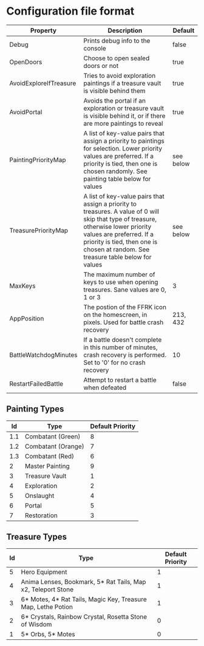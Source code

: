 # Configuration file format

| Property              | Description                        | Default |
| --------------------- | ---------------------------------- | ------- |
| Debug                 | Prints debug info to the console   | false   |
| OpenDoors             | Choose to open sealed doors or not | true    |
| AvoidExploreIfTreasure| Tries to avoid exploration paintings if a treasure vault is visible behind them | true |
| AvoidPortal           | Avoids the portal if an exploration or treasure vault is visible behind it, or if there are more paintings to reveal | true |
| PaintingPriorityMap   | A list of key-value pairs that assign a priority to paintings for selection.  Lower priority values are preferred.  If a priority is tied, then one is chosen randomly. See painting table below for values | see below |
| TreasurePriorityMap   | A list of key-value pairs that assign a priority to treasures.  A value of 0 will skip that type of treasure, otherwise lower priority values are preferred.  If a priority is tied, then one is chosen at random.  See treasure table below for values | see below |
| MaxKeys               | The maximum number of keys to use when opening treasures.  Sane values are 0, 1 or 3 | 3 |
| AppPosition           | The postion of the FFRK icon on the homescreen, in pixels.  Used for battle crash recovery | 213, 432 |
| BattleWatchdogMinutes | If a battle doesn't complete in this number of minutes, crash recovery is performed.  Set to '0' for no crash recovery | 10 |
| RestartFailedBattle   | Attempt to restart a battle when defeated | false |

## Painting Types
|  Id   | Type                  | Default Priority  |
| ----- | ----------------------| ----------------- |
| 1.1   | Combatant (Green)     | 8                 |
| 1.2   | Combatant (Orange)    | 7                 |
| 1.3   | Combatant (Red)       | 6                 |
| 2     | Master Painting       | 9                 |
| 3     | Treasure Vault        | 1                 |
| 4     | Exploration           | 2                 |
| 5     | Onslaught             | 4                 |
| 6     | Portal                | 5                 |
| 7     | Restoration           | 3                 |

## Treasure Types
| Id    | Type                                                              | Default Priority  |
| ----- | ----------------------------------------------------------------- | ----------------- |
| 5     | Hero Equipment                                                    | 1                 |
| 4     | Anima Lenses, Bookmark, 5* Rat Tails, Map x2, Teleport Stone     	| 1                 |
| 3     | 6* Motes, 4* Rat Tails, Magic Key, Treasure Map, Lethe Potion     | 1                 |
| 2     | 6* Crystals, Rainbow Crystal, Rosetta Stone of Wisdom             | 0                 |
| 1     | 5* Orbs, 5* Motes                                                 | 0                 |
